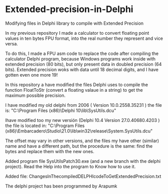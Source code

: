 # Extended-precision-in-Delphi
Modifying files in Delphi library to compile with Extended Precision

In my previous repository I made a calculator to convert floating point values in ten bytes FPU format, into the real number they represent and vice versa.

To do this, I made a FPU asm code to replace the code after compiling the calculator Delphi program, because Windows programs work inside with extended precision (80 bits), but only present data in doubled precision (64 bits). Extended precision woks with data until 18 decimal digits, and I have gotten even one more 19!

In this repository a have modified the files Delphi uses to compile the function FloatToStr (convert a floating valaue in a string) to get the maximum possible precision.

I have modified my old delphi from 2006 ( Version 10.0.2558.35231 ) the file is: "C:\Program Files (x86)\Delphi 10\lib\SysUtils.dcu"

Ihave modified too my new versión (Delphi 10.4 Version 27.0.40680.4203 ) the file is located in: "C:\Program Files (x86)\Embarcadero\Studio\21.0\lib\win32\release\System.SysUtils.dcu"

The offset may vary in other versions, and the files my have other (similar) name and have a different path, but the procedure is the same: find the bytes and replace them with the new ones.

Added program file SysUtilsPatch30.exe (and a new branch with the delphi project). Read the Help into the program to Know how to use it.

Added file: ChangesInThecompiledDELPHIcodeToGetExtendedPrecision.txt

The delphi project has been programmed by Arapumk 
